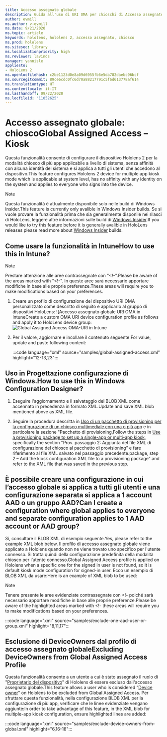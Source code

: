 ```yaml
---
title: Accesso assegnato globale
description: Guida all'uso di URI OMA per chioschi di Accesso assegnato globale
author: evmill
ms.author: v-evmill
ms.date: 9/21/2020
ms.topic: article
keywords: hololens, hololens 2, accesso assegnato, chiosco
ms.prod: hololens
ms.sitesec: library
ms.localizationpriority: high
ms.reviewer: lavinds
manager: yannisle
appliesto:
- HoloLens 2
ms.openlocfilehash: c2be1123d0e8a09d6955fb6e5da782daebc96bcf
ms.sourcegitcommit: 89ce6cdc0fc6d70a88217791c5f6d613778af614
ms.translationtype: HT
ms.contentlocale: it-IT
ms.lasthandoff: 09/22/2020
ms.locfileid: "11052625"
---
```

# <span data-ttu-id="8f393-104">Accesso assegnato globale: chiosco</span><span class="sxs-lookup"><span data-stu-id="8f393-104">Global Assigned Access – Kiosk</span></span>

<span data-ttu-id="8f393-105">Questa funzionalità consente di configurare il dispositivo Hololens 2 per la modalità chiosco di più app applicabile a livello di sistema, senza affinità con alcuna identità del sistema e si applica a tutti gli utenti che accedono al dispositivo.</span><span class="sxs-lookup"><span data-stu-id="8f393-105">This feature configures Hololens 2 device for multiple app kiosk mode which is applicable at system level, has no affinity with any identity on the system and applies to everyone who signs into the device.</span></span> 

> [!NOTE]
> <span data-ttu-id="8f393-106">Questa funzionalità è attualmente disponibile solo nelle build di Windows Insider.</span><span class="sxs-lookup"><span data-stu-id="8f393-106">This feature is currently only avalible in Windows Insider builds.</span></span> <span data-ttu-id="8f393-107">Se si vuole provare la funzionalità prima che sia generalmente disponile nei rilasci di HoloLens, leggere altre informazioni sulle build di [Windows Insider](hololens-insider.md).</span><span class="sxs-lookup"><span data-stu-id="8f393-107">If you would like to try this feature before it is generally avalible in HoloLens releases please read more about [Windows Insider](hololens-insider.md) builds.</span></span>
 
## <span data-ttu-id="8f393-108">Come usare la funzionalità in Intune</span><span class="sxs-lookup"><span data-stu-id="8f393-108">How to use this in Intune?</span></span> 

> [!NOTE]
> <span data-ttu-id="8f393-109">Prestare attenzione alle aree contrassegnate con "<!-".</span><span class="sxs-lookup"><span data-stu-id="8f393-109">Please be aware of the areas marked with "<!-".</span></span> <span data-ttu-id="8f393-110">In queste aree sarà necessario apportare modifiche in base alle proprie preferenze.</span><span class="sxs-lookup"><span data-stu-id="8f393-110">These areas will require you to make modifications based on your preferences.</span></span> 

1.  <span data-ttu-id="8f393-111">Creare un profilo di configurazione del dispositivo URI OMA personalizzato come descritto di seguito e applicarlo al gruppo di dispositivi HoloLens: ![Accesso assegnato globale URI OMA in Intune</span><span class="sxs-lookup"><span data-stu-id="8f393-111">Create a custom OMA URI device configuration profile as follows and apply it to HoloLens device group: ![Global Assigned Access OMA-URI in Intune</span></span>](images/global-assigned-access-omauri.png)

2.  <span data-ttu-id="8f393-112">Per il valore, aggiornare e incollare il contenuto seguente:</span><span class="sxs-lookup"><span data-stu-id="8f393-112">For value, update and paste following content:</span></span> 

    :::code language="xml" source="samples/global-assigned-access.xml" highlight="12-13,23":::

## <span data-ttu-id="8f393-113">Uso in Progettazione configurazione di Windows.</span><span class="sxs-lookup"><span data-stu-id="8f393-113">How to use this in Windows Configuration Designer?</span></span> 
 
1.  <span data-ttu-id="8f393-114">Eseguire l'aggiornamento e il salvataggio del BLOB XML come accennato in precedenza in formato XML.</span><span class="sxs-lookup"><span data-stu-id="8f393-114">Update and save XML blob mentioned above as XML file.</span></span> 

2.  <span data-ttu-id="8f393-115">Seguire la procedura descritta in [Uso di un pacchetto di provisioning per la configurazione di un chiosco multimediale con una o più app](https://docs.microsoft.com/hololens/hololens-kiosk#use-a-provisioning-package-to-set-up-a-single-app-or-multi-app-kiosk) e in particolare la sezione "Pacchetto di provisioning,</span><span class="sxs-lookup"><span data-stu-id="8f393-115">Follow the steps in [Use a provisioning package to set up a single-app or multi-app kiosk](https://docs.microsoft.com/hololens/hololens-kiosk#use-a-provisioning-package-to-set-up-a-single-app-or-multi-app-kiosk), specifically the section "Prov.</span></span> <span data-ttu-id="8f393-116">passaggio 2: Aggiunta del file XML di configurazione del chiosco al pacchetto di provisioning” e fare riferimento al file XML salvato nel passaggio precedente.</span><span class="sxs-lookup"><span data-stu-id="8f393-116">package, step 2 – Add the kiosk configuration XML file to a provisioning package" and refer to the XML file that was saved in the previous step.</span></span> 

## <span data-ttu-id="8f393-117">È possibile creare una configurazione in cui l’accesso globale si applica a tutti gli utenti e una configurazione separata si applica a 1 account AAD o un gruppo AAD?</span><span class="sxs-lookup"><span data-stu-id="8f393-117">Can I create a configuration where global applies to everyone and separate configuration applies to 1 AAD account or AAD group?</span></span> 

<span data-ttu-id="8f393-118">Sì, consultare il BLOB XML di esempio seguente.</span><span class="sxs-lookup"><span data-stu-id="8f393-118">Yes, please refer to the example XML blob below.</span></span> <span data-ttu-id="8f393-119">Il profilo di accesso assegnato globale viene applicato a Hololens quando non ne viene trovato uno specifico per l'utente connesso. Si tratta quindi della configurazione predefinita della modalità chiosco per l’utente connesso.</span><span class="sxs-lookup"><span data-stu-id="8f393-119">Global Assigned Access profile is applied on Hololens when a specific one for the signed in user is not found, so it is default kiosk mode configuration for signed-in user.</span></span> <span data-ttu-id="8f393-120">Ecco un esempio di BLOB XML da usare:</span><span class="sxs-lookup"><span data-stu-id="8f393-120">Here is an example of XML blob to be used:</span></span> 

> [!NOTE]
> <span data-ttu-id="8f393-121">Tenere presente le aree evidenziate contrassegnate con <!- poiché sarà necessario apportare modifiche in base alle proprie preferenze.</span><span class="sxs-lookup"><span data-stu-id="8f393-121">Please be aware of the highlighted areas marked with <!-  these areas will require you to make modifications based on your preferences.</span></span> 

 :::code language="xml" source="samples/exclude-one-aad-user-or-group.xml" highlight="8,11,17":::

## <span data-ttu-id="8f393-122">Esclusione di DeviceOwners dal profilo di accesso assegnato globale</span><span class="sxs-lookup"><span data-stu-id="8f393-122">Excluding DeviceOwners from Global Assigned Access Profile</span></span>

<span data-ttu-id="8f393-123">Questa funzionalità consente a un utente a cui è stato assegnato il ruolo di "[Proprietario del dispositivo](security-adminless-os.md)" di Hololens di essere escluso dall'accesso assegnato globale.</span><span class="sxs-lookup"><span data-stu-id="8f393-123">This feature allows a user who is considered “[Device owner](security-adminless-os.md)" on Hololens to be excluded from Global Assigned Access.</span></span> <span data-ttu-id="8f393-124">Per sfruttare questa funzionalità, nella configurazione BLOB XML per la configurazione di più app, verificare che le linee evidenziate vengano aggiunte:</span><span class="sxs-lookup"><span data-stu-id="8f393-124">In order to take advantage of this feature, in the XML blob for multiple-app kiosk configuration, ensure highlighted lines are added:</span></span> 

 :::code language="xml" source="samples/exclude-device-owners-from-global.xml" highlight="6,16-18":::
 

